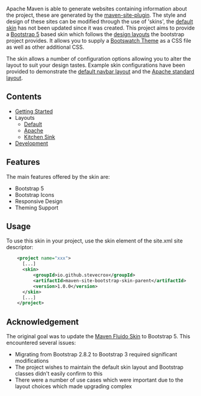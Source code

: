 Apache Maven is able to generate websites containing information about the project, these are generated by the [maven-site-plugin](https://maven.apache.org/plugins/maven-site-plugin/). The style and design of these sites can be modified through the use of 'skins', the [default skin](https://maven.apache.org/skins/maven-default-skin/) has not been updated since it was created. This project aims to provide a [Bootstrap 5](https://getbootstrap.com/docs/5.0/getting-started/introduction/) based skin which follows the [design layouts](https://getbootstrap.com/docs/5.0/examples/) the bootstrap project provides. It allows you to supply a [Bootswatch Theme](https://bootswatch.com/) as a CSS file as well as other additional CSS.

The skin allows a number of configuration options allowing you to alter the layout to suit your design tastes. Example skin configurations have been provided to demonstrate the [default navbar layout](https://stevecrox.github.io/io.github.stevecrox/maven-site-bootstrap-skin-parent/boostrap-skin-navbar) and the [Apache standard layout](https://stevecrox.github.io/io.github.stevecrox/maven-site-bootstrap-skin-parent/boostrap-skin-apache-options).

## Contents
* [Getting Started](docs/gettingStarted/index.md)
* Layouts
   * [Default](docs/examples/default.md)
   * [Apache](docs/examples/apache.md)
   * [Kitchen Sink](docs/examples/kitchenSink.md)
* [Development](docs/development/index.md)

## Features
The main features offered by the skin are:
* Bootstrap 5
* Bootstrap Icons
* Responsive Design
* Theming Support

## Usage
To use this skin in your project, use the skin element of the site.xml site descriptor:
```xml
    <project name="xxx">
      [...]
      <skin>
          <groupId>io.github.stevecrox</groupId>
          <artifactId>maven-site-bootstrap-skin-parent</artifactId>
          <version>1.0.0</version>
      </skin>
      [...]
    </project>
```

## Acknowledgement
The original goal was to update the [Maven Fluido Skin](https://maven.apache.org/skins/maven-fluido-skin) to Bootstrap 5. This encountered several issues:
* Migrating from Bootstrap 2.8.2 to Bootstrap 3 required significant modifications
* The project wishes to maintain the default skin layout and Bootstrap classes didn't easily confirm to this
* There were a number of use cases which were important due to the layout choices which made upgrading complex

